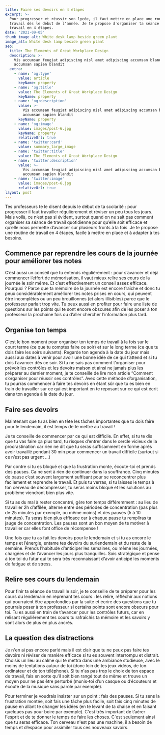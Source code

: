 ```yaml
---
title: Faire ses devoirs en 4 étapes
excerpt: >-
  Pour progresser et réussir son lycée, il faut mettre en place une routine de
  travail dès le début de l'année. Je te propose d'organiser ta séance de
  travail en 4 étapes.
date: '2021-09-05'
thumb_image_alt: White desk lamp beside green plant
image_alt: White desk lamp beside green plant
seo:
  title: The Elements of Great Workplace Design
  description: >-
    Vis accumsan feugiat adipiscing nisl amet adipiscing accumsan blandit
    accumsan sapien blandit
  extra:
    - name: 'og:type'
      value: article
      keyName: property
    - name: 'og:title'
      value: The Elements of Great Workplace Design
      keyName: property
    - name: 'og:description'
      value: >-
        Vis accumsan feugiat adipiscing nisl amet adipiscing accumsan blandit
        accumsan sapien blandit
      keyName: property
    - name: 'og:image'
      value: images/post-6.jpg
      keyName: property
      relativeUrl: true
    - name: 'twitter:card'
      value: summary_large_image
    - name: 'twitter:title'
      value: The Elements of Great Workplace Design
    - name: 'twitter:description'
      value: >-
        Vis accumsan feugiat adipiscing nisl amet adipiscing accumsan blandit
        accumsan sapien blandit
    - name: 'twitter:image'
      value: images/post-6.jpg
      relativeUrl: true
layout: post
---
```



Tes professeurs te le disent depuis le début de ta scolarité : pour progresser il faut travailler régulièrement et réviser un peu tous les jours. Mais voilà, ce n’est pas si évident, surtout quand on ne sait pas comment organiser sa séance de travail quotidienne pour qu’elle soit efficace et qu’elle nous permette d’avancer sur plusieurs fronts à la fois. Je te propose une routine de travail en 4 étapes, facile à mettre en place et à adapter à tes besoins.

## Commence par reprendre les cours de la journée pour améliorer tes notes

C’est aussi un conseil que tu entends régulièrement : pour s’avancer et déjà commencer l’effort de mémorisation, il vaut mieux relire ses cours de la journée le soir même. Et c’est effectivement un conseil assez efficace. Pourquoi ? Parce que ta mémoire de la journée est encore fraîche et donc tu peux considérablement améliorer tes notes prises en cours, qui peuvent être incomplètes ou un peu brouillonnes (et alors illisibles) parce que le professeur parlait trop vite. Tu peux aussi en profiter pour faire une liste de questions sur les points qui te sont encore obscures afin de les poser à ton professeur la prochaine fois ou d’aller chercher l’information plus tard.

## Organise ton temps

C'est le bon moment pour organiser ton temps de travail à la fois sur le court terme (ce que tu comptes faire ce soir) et sur le long terme (ce que tu dois faire les soirs suivants). Regarde ton agenda à la date du jour mais aussi aux dates à venir pour avoir une bonne idée de ce qui t’attend et si tu dois t’avancer dès ce soir. Si tu ne sais pas comment t’organiser pour prévoir les contrôles et les devoirs maison et ainsi ne jamais plus les préparer au dernier moment, je te conseille de lire mon article “Comment s’organiser pour réussir ses contrôles”. Avec cette méthode d’organisation, tu pourras commencer à faire tes devoirs en étant sûr que tu es bien en train de travailler sur ce qui est important en te reposant sur ce qui est écrit dans ton agenda à la date du jour.

## Faire ses devoirs

Maintenant que tu as bien en tête les tâches importantes que tu dois faire pour le lendemain, il est temps de te mettre au travail !

Je te conseille de commencer par ce qui est difficile. En effet, si tu te dis que tu vas faire ça plus tard, tu risques d’entrer dans le cercle vicieux de la procrastination car rien ne dit que tu seras suffisamment en forme après avoir travaillé pendant 30 min pour commencer un travail difficile (surtout si ce n’est pas urgent …)

Par contre si tu es bloqué et que la frustration monte, écoute-toi et prends des pauses. Ca ne sert à rien de continuer dans la souffrance. Cinq minutes de pause c’est souvent largement suffisant pour se reconcentrer plus facilement et reprendre le travail. Et puis tu verras, si tu laisses le temps à ton cerveau de décompresser, tu seras moins bloqué et les solutions au problème viendront bien plus vite.

Si tu as du mal à rester concentré, gère ton temps différemment : au lieu de travailler 2h d’affilée, alterne entre des périodes de concentration (pas plus de 25 minutes par exemple, ou même moins) et des pauses (5 à 10 minutes). Tu seras bien plus efficace car à chaque pause tu rempliras ta jauge de concentration. Les pauses sont un bon moyen de te motiver à travailler car elles font office de récompense !

Une fois que tu as fait les devoirs pour le lendemain et si tu as encore le temps et l’énergie, entame tes devoirs du surlendemain et du reste de la semaine. Prends l’habitude d’anticiper les semaines, ou même les journées, chargées et de t’avancer les jours plus tranquilles. Sois stratégique et pense à ton toi du futur qui te sera très reconnaissant d'avoir anticipé les moments de fatigue et de stress.

## Relire ses cours du lendemain

Pour finir ta séance de travail le soir, je te conseille de te préparer pour les cours du lendemain en reprenant tes cours : les relire, réfléchir aux notions qui pourraient être approfondies par la suite et écrire des questions que tu pourrais poser à ton professeur si certains points sont encore obscurs pour toi. Tu es aussi en train de t’avancer pour les contrôles futurs, car en relisant régulièrement tes cours tu rafraîchis ta mémoire et les savoirs y sont alors de plus en plus ancrés.

## La question des distractions

Je n'en ai pas encore parlé mais il est clair que tu ne peux pas faire tes devoirs ni réviser de manière efficace si tu es souvent interrompu et distrait. Choisis un lieu au calme qui te mettra dans une ambiance studieuse, avec le moins de tentations autour de toi (donc loin de tes jeux vidéos, de ton ordinateur et de ton téléphone). Si tu n'as pas trop le choix de ton espace de travail, fais en sorte qu'il soit bien rangé tout de même et trouve un moyen pour ne pas être perturbé (munis-toi d’un casque ou d’écouteurs et écoute de la musique sans parole par exemple).

Pour terminer je voudrais insister sur un point : fais des pauses. Si tu sens la frustration montée, soit fais une tâche plus facile, soit fais cinq minutes de pause en allant te changer les idées (en te levant de ta chaise et en faisant quelques pas pour boire par exemple). C'est très important de t’aérer l'esprit et de te donner le temps de faire les choses. C'est seulement ainsi que tu seras efficace. Ton cerveau n'est pas une machine, il a besoin de temps et d’espace pour assimiler tous ces nouveaux savoirs.

